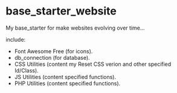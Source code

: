 # base_starter_website

My base_starter for make websites evolving over time...

include:
 - Font Awesome Free (for icons).
 - db_connection (for database).
 - CSS Utilities (content my Reset CSS verion and other specified Id/Class). 
 - JS Utilities (content specified functions).
 - PHP Utilities (content specified functions).


